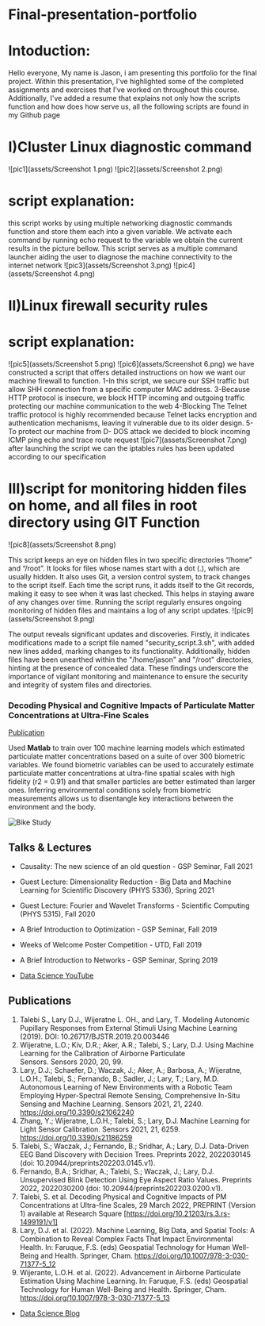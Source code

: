 # Final-presentation-portfolio

# Intoduction:
Hello everyone, My name is Jason, i am presenting this portfolio for the final project. Within this presentation, I've highlighted some of the completed assignments and exercises that I've worked on throughout this course. Additionally, I've added a resume that explains not only how the scripts function and how does how serve us, all the following scripts are found in my Github page 



# I)Cluster Linux diagnostic command
![pic1](assets/Screenshot 1.png)
![pic2](assets/Screenshot 2.png)
# script explanation:
this script works by using multiple networking diagnostic commands function and store them each into a given variable.
We activate each command by running echo request to the variable we obtain the current results in the picture bellow. 
This script serves as a multiple command launcher aiding the user to diagnose the machine connectivity to the internet network
![pic3](assets/Screenshot 3.png)
![pic4](assets/Screenshot 4.png)


# II)Linux firewall security rules
# script explanation:
![pic5](assets/Screenshot 5.png)
![pic6](assets/Screenshot 6.png)
we have constructed a script that offers detailed instructions on how we want our machine firewall to function.
1-In this script, we secure our SSH traffic but allow SHH connection from a specific computer MAC address.
3-Because HTTP protocol is insecure, we block HTTP incoming and outgoing traffic protecting our machine communication to the web
4-Blocking The Telnet traffic protocol is highly recommended because Telnet lacks encryption and authentication mechanisms, leaving it vulnerable due to its older design. 
5-To protect our machine from D- DOS attack we decided to block incoming  ICMP ping echo and  trace route request 
![pic7](assets/Screenshot 7.png)
after launching the script we can the iptables rules has been updated according to our specification


# III)script for monitoring hidden files on home, and all files in root directory using GIT Function
![pic8](assets/Screenshot 8.png)

This script keeps an eye on hidden files in two specific directories “/home” and “/root”. It looks for files whose names start with a dot (.), which are usually hidden. It also uses Git, a version control system, to track changes to the script itself. Each time the script runs, it adds itself to the Git records, making it easy to see when it was last checked. This helps in staying aware of any changes over time. Running the script regularly ensures ongoing monitoring of hidden files and maintains a log of any script updates.
![pic9](assets/Screenshot 9.png)

The output reveals significant updates and discoveries. Firstly, it indicates modifications made to a script file named "security_script.3.sh", with added new lines added, marking changes to its functionality. Additionally, hidden files have been unearthed within the "/home/jason" and "/root" directories, hinting at the presence of concealed data. These findings underscore the importance of vigilant monitoring and maintenance to ensure the security and integrity of system files and directories.

### Decoding Physical and Cognitive Impacts of Particulate Matter Concentrations at Ultra-Fine Scales
[Publication](https://www.mdpi.com/1424-8220/22/11/4240)

Used **Matlab** to train over 100 machine learning models which estimated particulate matter concentrations based on a suite of over 300 biometric variables. We found biometric variables can be used to accurately estimate particulate matter concentrations at ultra-fine spatial scales with high fidelity (r2 = 0.91) and that smaller particles are better estimated than larger ones. Inferring environmental conditions solely from biometric measurements allows us to disentangle key interactions between the environment and the body.

![Bike Study](/assets/img/bike_study.jpeg)

## Talks & Lectures
- Causality: The new science of an old question - GSP Seminar, Fall 2021
- Guest Lecture: Dimensionality Reduction - Big Data and Machine Learning for Scientific Discovery (PHYS 5336), Spring 2021
- Guest Lecture: Fourier and Wavelet Transforms - Scientific Computing (PHYS 5315), Fall 2020
- A Brief Introduction to Optimization - GSP Seminar, Fall 2019
- Weeks of Welcome Poster Competition - UTD, Fall 2019
- A Brief Introduction to Networks - GSP Seminar, Spring 2019

- [Data Science YouTube](https://www.youtube.com/channel/UCa9gErQ9AE5jT2DZLjXBIdA)

## Publications
1. Talebi S., Lary D.J., Wijeratne L. OH., and Lary, T. Modeling Autonomic Pupillary Responses from External Stimuli Using Machine Learning (2019). DOI: 10.26717/BJSTR.2019.20.003446
2. Wijeratne, L.O.; Kiv, D.R.; Aker, A.R.; Talebi, S.; Lary, D.J. Using Machine Learning for the Calibration of Airborne Particulate Sensors. Sensors 2020, 20, 99.
3. Lary, D.J.; Schaefer, D.; Waczak, J.; Aker, A.; Barbosa, A.; Wijeratne, L.O.H.; Talebi, S.; Fernando, B.; Sadler, J.; Lary, T.; Lary, M.D. Autonomous Learning of New Environments with a Robotic Team Employing Hyper-Spectral Remote Sensing, Comprehensive In-Situ Sensing and Machine Learning. Sensors 2021, 21, 2240. https://doi.org/10.3390/s21062240
4. Zhang, Y.; Wijeratne, L.O.H.; Talebi, S.; Lary, D.J. Machine Learning for Light Sensor Calibration. Sensors 2021, 21, 6259. https://doi.org/10.3390/s21186259
5. Talebi, S.; Waczak, J.; Fernando, B.; Sridhar, A.; Lary, D.J. Data-Driven EEG Band Discovery with Decision Trees. Preprints 2022, 2022030145 (doi: 10.20944/preprints202203.0145.v1).
6. Fernando, B.A.; Sridhar, A.; Talebi, S.; Waczak, J.; Lary, D.J. Unsupervised Blink Detection Using Eye Aspect Ratio Values. Preprints 2022, 2022030200 (doi: 10.20944/preprints202203.0200.v1).
7. Talebi, S. et al. Decoding Physical and Cognitive Impacts of PM Concentrations at Ultra-fine Scales, 29 March 2022, PREPRINT (Version 1) available at Research Square [https://doi.org/10.21203/rs.3.rs-1499191/v1]
8. Lary, D.J. et al. (2022). Machine Learning, Big Data, and Spatial Tools: A Combination to Reveal Complex Facts That Impact Environmental Health. In: Faruque, F.S. (eds) Geospatial Technology for Human Well-Being and Health. Springer, Cham. https://doi.org/10.1007/978-3-030-71377-5_12
9. Wijerante, L.O.H. et al. (2022). Advancement in Airborne Particulate Estimation Using Machine Learning. In: Faruque, F.S. (eds) Geospatial Technology for Human Well-Being and Health. Springer, Cham. https://doi.org/10.1007/978-3-030-71377-5_13

- [Data Science Blog](https://medium.com/@shawhin)
